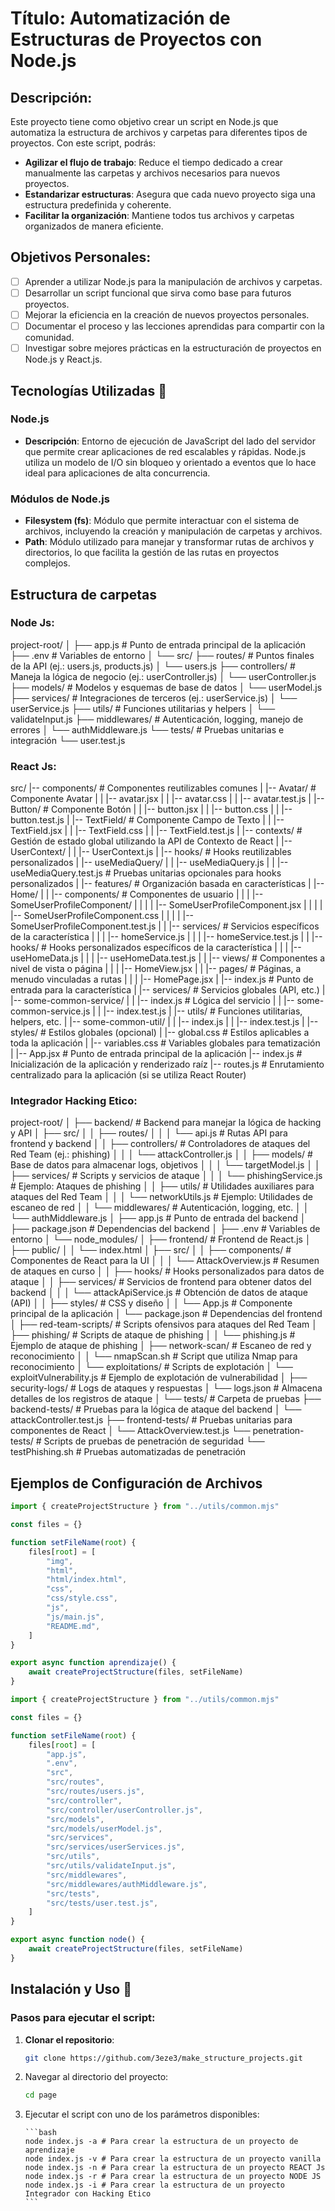 # Título: Automatización de Estructuras de Proyectos con Node.js

## Descripción:

Este proyecto tiene como objetivo crear un script en Node.js que automatiza la estructura de archivos y carpetas para diferentes tipos de proyectos. Con este script, podrás:

-   **Agilizar el flujo de trabajo**: Reduce el tiempo dedicado a crear manualmente las carpetas y archivos necesarios para nuevos proyectos.
-   **Estandarizar estructuras**: Asegura que cada nuevo proyecto siga una estructura predefinida y coherente.
-   **Facilitar la organización**: Mantiene todos tus archivos y carpetas organizados de manera eficiente.

## Objetivos Personales:

-   [ ] Aprender a utilizar Node.js para la manipulación de archivos y carpetas.
-   [ ] Desarrollar un script funcional que sirva como base para futuros proyectos.
-   [ ] Mejorar la eficiencia en la creación de nuevos proyectos personales.
-   [ ] Documentar el proceso y las lecciones aprendidas para compartir con la comunidad.
-   [ ] Investigar sobre mejores prácticas en la estructuración de proyectos en Node.js y React.js.

## Tecnologías Utilizadas 🔧

### Node.js

-   **Descripción**: Entorno de ejecución de JavaScript del lado del servidor que permite crear aplicaciones de red escalables y rápidas. Node.js utiliza un modelo de I/O sin bloqueo y orientado a eventos que lo hace ideal para aplicaciones de alta concurrencia.

### Módulos de Node.js

-   **Filesystem (fs)**: Módulo que permite interactuar con el sistema de archivos, incluyendo la creación y manipulación de carpetas y archivos.
-   **Path**: Módulo utilizado para manejar y transformar rutas de archivos y directorios, lo que facilita la gestión de las rutas en proyectos complejos.

## Estructura de carpetas

### Node Js:

project-root/
│
├── app.js # Punto de entrada principal de la aplicación
├── .env # Variables de entorno
│
└── src/
├── routes/ # Puntos finales de la API (ej.: users.js, products.js)
│ └── users.js
├── controllers/ # Maneja la lógica de negocio (ej.: userController.js)
│ └── userController.js
├── models/ # Modelos y esquemas de base de datos
│ └── userModel.js
├── services/ # Integraciones de terceros (ej.: userService.js)
│ └── userService.js
├── utils/ # Funciones utilitarias y helpers
│ └── validateInput.js
├── middlewares/ # Autenticación, logging, manejo de errores
│ └── authMiddleware.js
└── tests/ # Pruebas unitarias e integración
└── user.test.js

### React Js:

src/
|-- components/ # Componentes reutilizables comunes
| |-- Avatar/ # Componente Avatar
| | |-- avatar.jsx
| | |-- avatar.css
| | |-- avatar.test.js
| |-- Button/ # Componente Botón
| | |-- button.jsx
| | |-- button.css
| | |-- button.test.js
| |-- TextField/ # Componente Campo de Texto
| | |-- TextField.jsx
| | |-- TextField.css
| | |-- TextField.test.js
|
|-- contexts/ # Gestión de estado global utilizando la API de Contexto de React
| |-- UserContext/
| | |-- UserContext.js
|
|-- hooks/ # Hooks reutilizables personalizados
| |-- useMediaQuery/
| | |-- useMediaQuery.js
| | |-- useMediaQuery.test.js # Pruebas unitarias opcionales para hooks personalizados
|
|-- features/ # Organización basada en características
| |-- Home/
| | |-- components/ # Componentes de usuario
| | | |-- SomeUserProfileComponent/
| | | | |-- SomeUserProfileComponent.jsx
| | | | |-- SomeUserProfileComponent.css
| | | | |-- SomeUserProfileComponent.test.js
| | |-- services/ # Servicios específicos de la característica
| | | |-- homeService.js
| | | |-- homeService.test.js
| | |-- hooks/ # Hooks personalizados específicos de la característica
| | | |-- useHomeData.js
| | | |-- useHomeData.test.js
| | |-- views/ # Componentes a nivel de vista o página
| | | |-- HomeView.jsx
| | |-- pages/ # Páginas, a menudo vinculadas a rutas
| | | |-- HomePage.jsx
| |-- index.js # Punto de entrada para la característica
|
|-- services/ # Servicios globales (API, etc.)
| |-- some-common-service/
| | |-- index.js # Lógica del servicio
| | |-- some-common-service.js
| | |-- index.test.js
|
|-- utils/ # Funciones utilitarias, helpers, etc.
| |-- some-common-util/
| | |-- index.js
| | |-- index.test.js
|
|-- styles/ # Estilos globales (opcional)
| |-- global.css # Estilos aplicables a toda la aplicación
| |-- variables.css # Variables globales para tematización
|
|-- App.jsx # Punto de entrada principal de la aplicación
|-- index.js # Inicialización de la aplicación y renderizado raíz
|-- routes.js # Enrutamiento centralizado para la aplicación (si se utiliza React Router)

### Integrador Hacking Etico:

project-root/
│
├── backend/ # Backend para manejar la lógica de hacking y API
│ ├── src/
│ │ ├── routes/
│ │ │ └── api.js # Rutas API para frontend y backend
│ │ ├── controllers/ # Controladores de ataques del Red Team (ej.: phishing)
│ │ │ └── attackController.js
│ │ ├── models/ # Base de datos para almacenar logs, objetivos
│ │ │ └── targetModel.js
│ │ ├── services/ # Scripts y servicios de ataque
│ │ │ └── phishingService.js # Ejemplo: Ataques de phishing
│ │ ├── utils/ # Utilidades auxiliares para ataques del Red Team
│ │ │ └── networkUtils.js # Ejemplo: Utilidades de escaneo de red
│ │ └── middlewares/ # Autenticación, logging, etc.
│ │ └── authMiddleware.js
│ ├── app.js # Punto de entrada del backend
│ ├── package.json # Dependencias del backend
│ ├── .env # Variables de entorno
│ └── node_modules/
│
├── frontend/ # Frontend de React.js
│ ├── public/
│ │ └── index.html
│ ├── src/
│ │ ├── components/ # Componentes de React para la UI
│ │ │ └── AttackOverview.js # Resumen de ataques en curso
│ │ ├── hooks/ # Hooks personalizados para datos de ataque
│ │ ├── services/ # Servicios de frontend para obtener datos del backend
│ │ │ └── attackApiService.js # Obtención de datos de ataque (API)
│ │ ├── styles/ # CSS y diseño
│ │ └── App.js # Componente principal de la aplicación
│ └── package.json # Dependencias del frontend
│
├── red-team-scripts/ # Scripts ofensivos para ataques del Red Team
│ ├── phishing/ # Scripts de ataque de phishing
│ │ └── phishing.js # Ejemplo de ataque de phishing
│ ├── network-scan/ # Escaneo de red y reconocimiento
│ │ └── nmapScan.sh # Script que utiliza Nmap para reconocimiento
│ └── exploitations/ # Scripts de explotación
│ └── exploitVulnerability.js # Ejemplo de explotación de vulnerabilidad
│
├── security-logs/ # Logs de ataques y respuestas
│ └── logs.json # Almacena detalles de los registros de ataque
│
└── tests/ # Carpeta de pruebas
├── backend-tests/ # Pruebas para la lógica de ataque del backend
│ └── attackController.test.js
├── frontend-tests/ # Pruebas unitarias para componentes de React
│ └── AttackOverview.test.js
└── penetration-tests/ # Scripts de pruebas de penetración de seguridad
└── testPhishing.sh # Pruebas automatizadas de penetración

## Ejemplos de Configuración de Archivos

```js
import { createProjectStructure } from "../utils/common.mjs"

const files = {}

function setFileName(root) {
	files[root] = [
		"img",
		"html",
		"html/index.html",
		"css",
		"css/style.css",
		"js",
		"js/main.js",
		"README.md",
	]
}

export async function aprendizaje() {
	await createProjectStructure(files, setFileName)
}
```

```js
import { createProjectStructure } from "../utils/common.mjs"

const files = {}

function setFileName(root) {
	files[root] = [
		"app.js",
		".env",
		"src",
		"src/routes",
		"src/routes/users.js",
		"src/controller",
		"src/controller/userController.js",
		"src/models",
		"src/models/userModel.js",
		"src/services",
		"src/services/userServices.js",
		"src/utils",
		"src/utils/validateInput.js",
		"src/middlewares",
		"src/middlewares/authMiddleware.js",
		"src/tests",
		"src/tests/user.test.js",
	]
}

export async function node() {
	await createProjectStructure(files, setFileName)
}
```

## Instalación y Uso 🔌

### Pasos para ejecutar el script:

1.  **Clonar el repositorio**:

    ```bash
    git clone https://github.com/3eze3/make_structure_projects.git
    ```

2.  Navegar al directorio del proyecto:
    ```bash
    cd page
    ```
3.  Ejecutar el script con uno de los parámetros disponibles:

        ```bash
        node index.js -a # Para crear la estructura de un proyecto de aprendizaje
        node index.js -v # Para crear la estructura de un proyecto vanilla
        node index.js -n # Para crear la estructura de un proyecto REACT Js
        node index.js -r # Para crear la estructura de un proyecto NODE JS
        node index.js -i # Para crear la estructura de un proyecto Integrador con Hacking Etico
        ```
